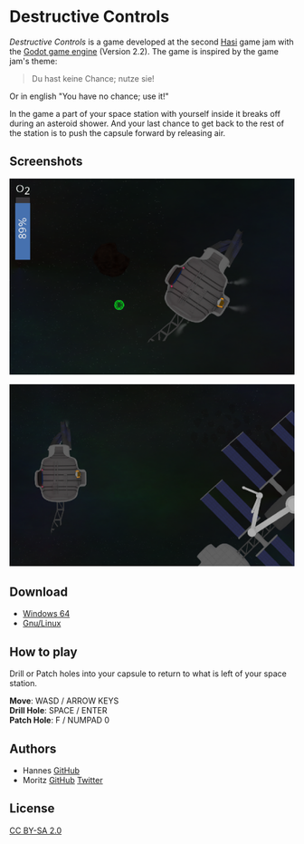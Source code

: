 # Destructive Controls

*Destructive Controls* is a game developed at the second [Hasi](https://hasi.it) game
jam with the [Godot game engine](https://godotengine.org/) (Version 2.2). The game is
inspired by the game jam's theme:
> Du hast keine Chance; nutze sie!

Or in english "You have no chance; use it!"

In the game a part of your space station with yourself inside it breaks off
during an asteroid shower. And your last chance to get back to the rest of
the station is to push the capsule forward by releasing air.

## Screenshots
![Screenshot of the game showing the player in a broken off part of a space station](screenshot_1.png)

![Screenshot of the game showing both parts of the space station](screenshot_2.png)

## Download
- [Windows 64](https://github.com/derhannesb/astronaut/releases/download/v1.0.1/DestructiveControls_Win_64.exe)
- [Gnu/Linux](https://github.com/derhannesb/astronaut/releases/download/v1.0.1/DestructiveControls_Linux.tar.gz)

## How to play
Drill or Patch holes into your capsule to return to what is left of your
space station.

**Move**: WASD / ARROW KEYS  
**Drill Hole**: SPACE / ENTER  
**Patch Hole**: F / NUMPAD 0  

## Authors
- Hannes [GitHub](https://gitHub.com/derhannesb)
- Moritz [GitHub](https://gitHub.com/MoritzKn) [Twitter](https://twitter.com/Kredo374)

## License
[CC BY-SA 2.0](https://creativecommons.org/licenses/by-sa/2.0/)
